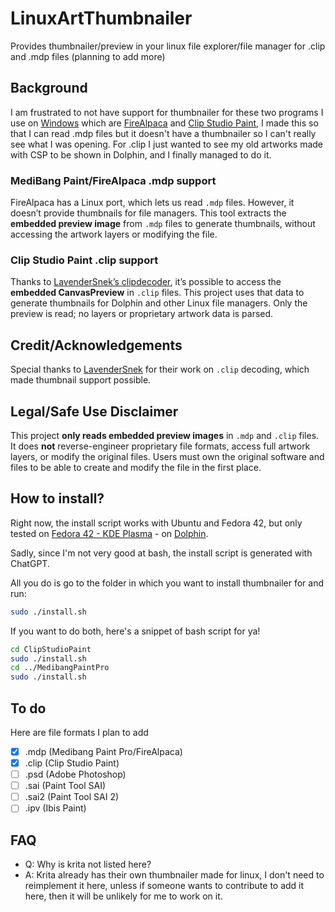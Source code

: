 # LinuxArtThumbnailer
 Provides thumbnailer/preview in your linux file explorer/file manager for .clip and .mdp files (planning to add more)

## Background
I am frustrated to not have support for thumbnailer for these two programs I use on [Windows](https://www.reddit.com/r/microsoftsucks/comments/1e19ouu/windows_is_the_worst_piece_of_shit_ever_its_not/) which are [FireAlpaca](https://firealpaca.com/) and [Clip Studio Paint](https://www.clipstudio.net/en/), I made this so that I can read .mdp files but it doesn't have a thumbnailer so I can't really see what I was opening. For .clip I just wanted to see my old artworks made with CSP to be shown in Dolphin, and I finally managed to do it.

### MediBang Paint/FireAlpaca .mdp support
FireAlpaca has a Linux port, which lets us read `.mdp` files. However, it doesn’t provide thumbnails for file managers. This tool extracts the **embedded preview image** from `.mdp` files to generate thumbnails, without accessing the artwork layers or modifying the file.

### Clip Studio Paint .clip support
Thanks to [LavenderSnek’s clipdecoder](https://github.com/LavenderSnek/clipdecode), it’s possible to access the **embedded CanvasPreview** in `.clip` files. This project uses that data to generate thumbnails for Dolphin and other Linux file managers. Only the preview is read; no layers or proprietary artwork data is parsed.

## Credit/Acknowledgements
Special thanks to [LavenderSnek](https://github.com/LavenderSnek) for their work on `.clip` decoding, which made thumbnail support possible.  

## Legal/Safe Use Disclaimer
This project **only reads embedded preview images** in `.mdp` and `.clip` files. It does **not** reverse-engineer proprietary file formats, access full artwork layers, or modify the original files. Users must own the original software and files to be able to create and modify the file in the first place.

## How to install?
Right now, the install script works with Ubuntu and Fedora 42, but only tested on [Fedora 42 - KDE Plasma](https://fedoraproject.org/wiki/Releases/42/ChangeSet) - on [Dolphin](https://apps.kde.org/dolphin/).

Sadly, since I'm not very good at bash, the install script is generated with ChatGPT.

All you do is go to the folder in which you want to install thumbnailer for and run:

```bash
sudo ./install.sh
```

If you want to do both, here's a snippet of bash script for ya!

```bash
cd ClipStudioPaint
sudo ./install.sh
cd ../MedibangPaintPro
sudo ./install.sh
```

## To do
Here are file formats I plan to add
- [x] .mdp (Medibang Paint Pro/FireAlpaca)
- [x] .clip (Clip Studio Paint)
- [ ] .psd (Adobe Photoshop)
- [ ] .sai (Paint Tool SAI)
- [ ] .sai2 (Paint Tool SAI 2)
- [ ] .ipv (Ibis Paint)

## FAQ
- Q: Why is krita not listed here?
- A: Krita already has their own thumbnailer made for linux, I don't need to reimplement it here, unless if someone wants to contribute to add it here, then it will be unlikely for me to work on it.

